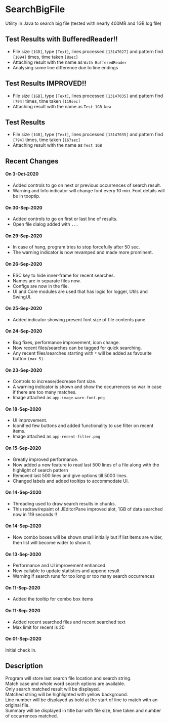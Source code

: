 # SearchBigFile
Utility in Java to search big file (tested with nearly 400MB and 1GB log file)

## Test Results with BufferedReader!!<br>
 - File size `[1GB]`, type `[Text]`, lines processed `[13147027]` and pattern find `[1094]` times, time taken `[8sec]`<br>
 - Attaching result with the name as `With BufferedReader`<br>
 - Analysing some line difference due to line endings<br>

## Test Results IMPROVED!!<br>
 - File size `[1GB]`, type `[Text]`, lines processed `[13147035]` and pattern find `[794]` times, time taken `[119sec]`<br>
 - Attaching result with the name as `Test 1GB New`<br>

## Test Results<br>
 - File size `[1GB]`, type `[Text]`, lines processed `[13147035]` and pattern find `[794]` times, time taken `[167sec]`<br>
 - Attaching result with the name as `Test 1GB`<br>

## Recent Changes<br>
#### On 3-Oct-2020<br>
* Added controls to go on next or previous occurrences of search result. 
* Warning and Info indicator will change font every 10 min.  Font details will be in tooptip. 

#### On 30-Sep-2020<br>
* Added controls to go on first or last line of results. 
* Open file dialog added with `...` 

#### On 29-Sep-2020<br>
* In case of hang, program tries to stop forcefully after 50 sec. 
* The warning indicator is now revamped and made more prominent. 

#### On 26-Sep-2020<br>
* ESC key to hide inner-frame for recent searches.
* Names are in separate files now.
* Configs are now in the file.
* UI and Core modules are used that has logic for logger, Utils and SwingUI.

#### On 25-Sep-2020<br>
* Added indicator showing present font size of file contents pane.

#### On 24-Sep-2020<br>
* Bug fixes, performance improvement, icon change.
* Now recent files/searches can be tagged for quick searching.
* Any recent files/searches starting with `*` will be added as favourite button `(max 5)`.

#### On 23-Sep-2020<br>
* Controls to increase/decrease font size.
* A warning indicator is shown and show the occurrences so war in case if there are too many matches.
* Image attached as `app-image-warn-font.png`  

#### On 18-Sep-2020<br>
* UI improvement.
* Iconified few buttons and added functionality to use filter on recent items.
* Image attached as `app-recent-filter.png`  

#### On 15-Sep-2020<br>
* Greatly improved performance.
* Now added a new feature to read last 500 lines of a file along with the highlight of search pattern  
* Removed last 500 lines and give options till 5000 lines.  
* Changed labels and added tooltips to accommodate UI.  

#### On 14-Sep-2020<br>
* Threading used to draw search results in chunks.
* This redraw/repaint of JEditorPane improved alot, 1GB of data searched now in 119 seconds !!  

#### On 14-Sep-2020<br>
* Now combo boxes will be shown small initially but if list items are wider, then list will become wider to show it. 

#### On 13-Sep-2020<br>
* Performance and UI improvement enhanced
* New callable to update statistics and append result
* Warning if search runs for too long or too many search occurrences 

#### On 11-Sep-2020<br>
* Added the tooltip for combo box items

#### On 11-Sep-2020<br>
* Added recent searched files and recent searched text
* Max limit for recent is 20

#### On 01-Sep-2020<br>
Initial check in.

## Description<br>
Program will store last search file location and search string. <br>
Match case and whole word search options are available. <br>
Only search matched result will be displayed. <br>
Matched string will be highlighted with yellow background. <br>
Line number will be displayed as bold at the start of line to match with an original file. <br>
Summary will be displayed in title bar with file size, time taken and number of occurrences matched. <br>
